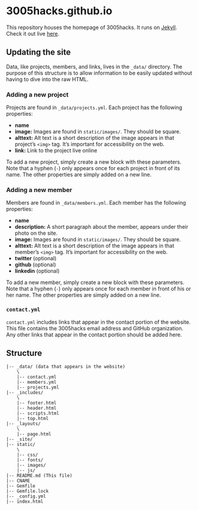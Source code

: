# 3005hacks.github.io

This repository houses the homepage of 3005hacks. It runs on [Jekyll](http://jekyllrb.com). Check it out live [here](http://3005hacks.com).

## Updating the site
Data, like projects, members, and links, lives in the `_data/` directory. The purpose of this structure is to allow information to be easily updated without having to dive into the raw HTML.

### Adding a new project
Projects are found in `_data/projects.yml`. Each project has the following properties:
- __name__
- __image:__ Images are found in `static/images/`. They should be square.
- __alttext:__ Alt text is a short description of the image appears in that project’s `<img>` tag. It’s important for accessibility on the web.
- __link:__ Link to the project live online

To add a new project, simply create a new block with these parameters. Note that a hyphen (`-`) only appears once for each project in front of its name. The other properties are simply added on a new line.

### Adding a new member
Members are found in `_data/members.yml`. Each member has the following properties:
- __name__
- __description:__ A short paragraph about the member, appears under their photo on the site.
- __image:__ Images are found in `static/images/`. They should be square.
- __alttext:__ Alt text is a short description of the image appears in that member’s `<img>` tag. It’s important for accessibility on the web.
- __twitter__ (optional)
- __github__ (optional)
- __linkedin__ (optional)

To add a new member, simply create a new block with these parameters. Note that a hyphen (`-`) only appears once for each member in front of his or her name. The other properties are simply added on a new line.

### `contact.yml`
`contact.yml` includes links that appear in the contact portion of the website. This file contains the 3005hacks email address and GitHub organization. Any other links that appear in the contact portion should be added here.

## Structure
```
|-- _data/ (data that appears in the website)
    \
    |-- contact.yml
    |-- members.yml
    |-- projects.yml
|-- _includes/
    \
    |-- footer.html
    |-- header.html
    |-- scripts.html
    |-- top.html
|-- _layouts/
    \
    |-- page.html
|-- _site/
|-- static/
    \
    |-- css/
    |-- fonts/
    |-- images/
    |-- js/
|-- README.md (This file)
|-- CNAME
|-- Gemfile
|-- Gemfile.lock
|-- _config.yml
|-- index.html
```
